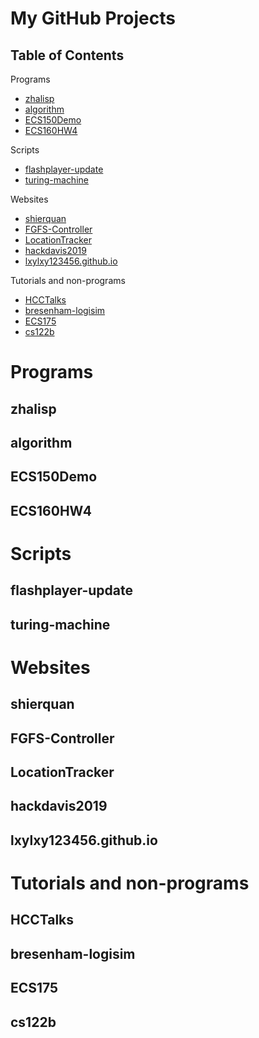 # My GitHub Projects

## Table of Contents
Programs
* [zhalisp](#zhalisp)
* [algorithm](#algorithm)
* [ECS150Demo](#ECS150Demo)
* [ECS160HW4](#ECS160HW4)

Scripts
* [flashplayer-update](#flashplayer-update)
* [turing-machine](#turing-machine)

Websites
* [shierquan](#shierquan)
* [FGFS-Controller](#FGFS-Controller)
* [LocationTracker](#LocationTracker)
* [hackdavis2019](#hackdavis2019)
* [lxylxy123456.github.io](#lxylxy123456.github.io)

Tutorials and non-programs
* [HCCTalks](#HCCTalks)
* [bresenham-logisim](#bresenham-logisim)
* [ECS175](#ECS175)
* [cs122b](#cs122b)

# Programs
## zhalisp
## algorithm
## ECS150Demo
## ECS160HW4
# Scripts
## flashplayer-update
## turing-machine
# Websites
## shierquan
## FGFS-Controller
## LocationTracker
## hackdavis2019
## lxylxy123456.github.io
# Tutorials and non-programs
## HCCTalks
## bresenham-logisim
## ECS175
## cs122b

